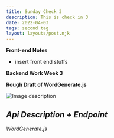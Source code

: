 ```yaml
---
title: Sunday Check 3
description: This is check in 3
date: 2022-04-03
tags: second tag
layout: layouts/post.njk
---
```


**Front-end Notes**
- insert front end stuffs

**Backend Work Week 3**

**Rough Draft of WordGenerate.js**

![Image description](https://dev-to-uploads.s3.amazonaws.com/uploads/articles/m4jgp7nbcviucklutlss.png)

*Api Description + Endpoint*
 - 
*WordGenerate.js*


